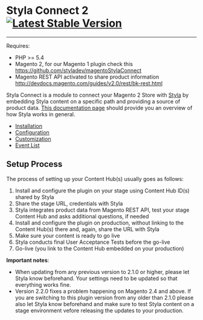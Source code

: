 # Styla Connect 2 [![Latest Stable Version](https://poser.pugx.org/styla/magento2-connect/v/stable)](https://packagist.org/packages/styla/magento2-connect)
---

Requires: 
* PHP >= 5.4
* Magento 2, for our Magento 1 plugin check this https://github.com/styladev/magentoStylaConnect
* Magento REST API activated to share product information http://devdocs.magento.com/guides/v2.0/rest/bk-rest.html

Styla Connect is a module to connect your Magento 2 Store with [Styla](http://www.styla.com/) by embedding Styla content on a specific path and providing a source of product data. [This documentation page](https://docs.styla.com/) should provide you an overview of how Styla works in general. 

* [Installation](doc/installation.md)
* [Configuration](doc/configuration.md)
* [Customization](doc/customization.md)
* [Event List](doc/events.md)

## Setup Process

The process of setting up your Content Hub(s) usually goes as follows:

1. Install and configure the plugin on your stage using Content Hub ID(s) shared by Styla
2. Share the stage URL, credentials with Styla
4. Styla integrates product data from Magento REST API, test your stage Content Hub and asks additional questions, if needed
5. Install and configure the plugin on production, without linking to the Content Hub(s) there and, again, share the URL with Styla
6. Make sure your content is ready to go live
7. Styla conducts final User Acceptance Tests before the go-live
8. Go-live (you link to the Content Hub embedded on your production)

**Important notes**: 
* When updating from any previous version to 2.1.0 or higher, please let Styla know beforehand. Your settings need to be updated so that everything works fine.
* Version 2.2.0 fixes a problem happening on Magento 2.4 and above. If you are switching to this plugin version from any older than 2.1.0 please also let Styla know beforehand and make sure to test Styla content on a stage environment vefore releasing the updates to your production.
